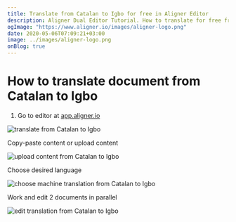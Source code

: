 ```yaml
---
title: Translate from Catalan to Igbo for free in Aligner Editor
description: Aligner Dual Editor Tutorial. How to translate for free from Catalan to Igbo. Aligner is multilingual document management platform. 
ogImage: "https://www.aligner.io/images/aligner-logo.png"
date: 2020-05-06T07:09:21+03:00
image: ../images/aligner-logo.png
onBlog: true
---
```


# How to translate document from Catalan to Igbo

1. Go to editor at [app.aligner.io](https://app.aligner.io "Aligner App web page")

![translate from Catalan to Igbo](../aligner-blank-editor.png "translate from Catalan to Igbo")

Copy-paste content or upload content

![upload content from Catalan to Igbo](../aligner-uploaded-document.png "upload content from Catalan to Igbo")

Choose desired language

![choose machine translation from Catalan to Igbo](../aligner-language-dropdown.png "choose machine translation from Catalan to Igbo")

Work and edit 2 documents in parallel

![edit translation from Catalan to Igbo](../aligner-double-sitded-editor.png "edit translation from Catalan to Igbo")

